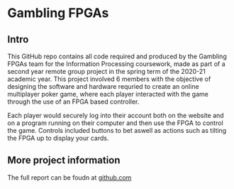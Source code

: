 # Gambling FPGAs

## Intro

This GitHub repo contains all code required and produced by the Gambling FPGAs team for the Information Processing coursework, made as part of a second year remote group project in the spring term of the 2020-21 academic year. This project involved 6 members with the objective of designing the software and hardware requried to create an online multiplayer poker game, where each player interacted with the game through the use of an FPGA based controller.

Each player would securely log into their account both on the website and on a program running on their computer and then use the FPGA to control the game. Controls included buttons to bet aswell as actions such as tilting the FPGA up to display your cards. 

## More project information

The full report can be foudn at [github.com](https://github.com/IBricchi/GamblingFPGAs/blob/master/report.pdf)
